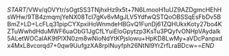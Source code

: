 $START$/VWv/qOVYtr/sOgtSS3TNjhxHz9x5t+7N6LmooH1uUZ9AZDgmcHEhHsWHw/9TB4zmqmjYeNX08TcI7gKv6vMgJLV5YdfwQSTQoOBSSqEsFbDv5BBmZ+LD+LcFLq31pipCYXpxiHoWnmdeHBGvQ1FunDj61ZQHUkxKoty27bo4KZTuWwhdHduMWF6uaObG1JgCfLYuiEloGpytzp3KsTu3PQyfvONHpVAydalk5ALetWOCaIAK9tPlXN0zm8wNioNdYtKPjslowu+HpKD8LwMy+aVDcPanpxdx4MxL8vcorqd7+0qw9UufgzXA8rpINuyfph26NtNI9YrZrfLraBDcw==$END$